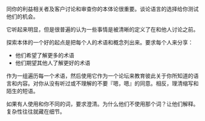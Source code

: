 同你的利益相关者及客户讨论和审查你的本体论很重要。谈论语言的选择给你测试他们的机会。

它听起来明显，但是很普遍的认为一些事情是被清晰的定义了在和他人讨论之前。

探索本体的一个好的起点是把每个人的术语和概念列出来。要求每个人来分享：

- 他们希望了解更多的术语
- 他们期望其他人了解更好的术语

作为一组遍历每一个术语，然后使用它作为一个论坛来教育彼此关于你所知道的语言和内容。对你从没有听过或不理解的不要『嗯，嗯』的同意。相反，理清缩写和陌生的短语。

如果有人使用和你不同的词，要求澄清。为什么他们不使用那个词？让他们解释。复杂性往往就藏在细节。
